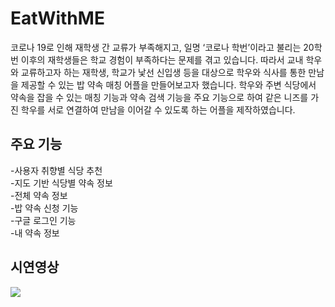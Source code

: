 # EatWithME


코로나 19로 인해 재학생 간 교류가 부족해지고, 일명 ‘코로나 학번’이라고 불리는 20학번 이후의 재학생들은 학교 경험이 부족하다는 문제를 겪고 있습니다. 따라서 교내 학우와 교류하고자 하는 재학생, 학교가 낯선 신입생 등을 대상으로 학우와 식사를 통한 만남을 제공할 수 있는 밥 약속 매칭 어플을 만들어보고자 했습니다. 학우와 주변 식당에서 약속을 잡을 수 있는 매칭 기능과 약속 검색 기능을 주요 기능으로 하여 같은 니즈를 가진 학우를 서로 연결하여 만남을 이어갈 수 있도록 하는 어플을 제작하였습니다.


## 주요 기능
-사용자 취향별 식당 추천 <br>
-지도 기반 식당별 약속 정보<br>
-전체 약속 정보<br>
-밥 약속 신청 기능<br>
-구글 로그인 기능<br>
-내 약속 정보

## 시연영상
<img src="https://user-images.githubusercontent.com/104904719/193561263-fe0da69d-5ce2-4629-bb00-fc0a3d07e4bf.gif">



